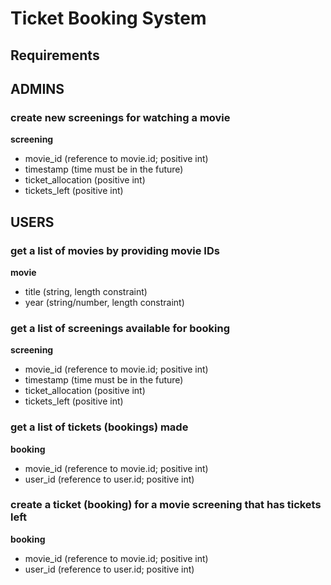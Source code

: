 # Ticket Booking System

## Requirements

## ADMINS
### create new screenings for watching a movie
**screening**
- movie_id (reference to movie.id; positive int)
- timestamp (time must be in the future)
- ticket_allocation (positive int)
- tickets_left (positive int)

## USERS
### get a list of movies by providing movie IDs
**movie**
- title (string, length constraint)
- year (string/number, length constraint)

### get a list of screenings available for booking
**screening**
- movie_id (reference to movie.id; positive int)
- timestamp (time must be in the future)
- ticket_allocation (positive int)
- tickets_left (positive int)

### get a list of tickets (bookings) made
**booking**
- movie_id (reference to movie.id; positive int)
- user_id (reference to user.id; positive int)

### create a ticket (booking) for a movie screening that has tickets left
**booking**
- movie_id (reference to movie.id; positive int)
- user_id (reference to user.id; positive int)
